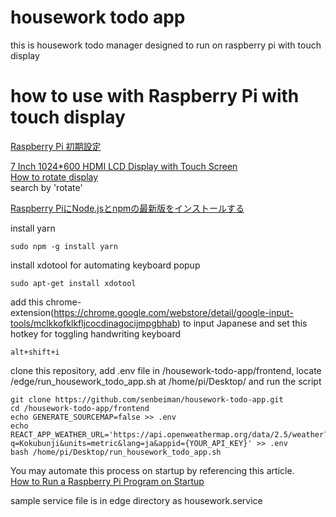# housework todo app
this is housework todo manager designed to run on raspberry pi with touch display  
# how to use with Raspberry Pi with touch display
[Raspberry Pi 初期設定](https://qiita.com/skkojiko/items/a7e342a8ab53b409fe6a)

[7 Inch 1024*600 HDMI LCD Display with Touch Screen](https://www.elecrow.com/wiki/index.php?title=7_Inch_1024*600_HDMI_LCD_Display_with_Touch_Screen)  
[How to rotate display](https://www.amazon.com/ask/questions/asin/B01GDMDFZA/5/ref=ask_ql_psf_ql_hza?sort=SUBMIT_DATE&isAnswered=true)  
search by 'rotate'

[Raspberry PiにNode.jsとnpmの最新版をインストールする](https://qiita.com/mascii/items/77c685df65c4cbca9315)

install yarn 
```
sudo npm -g install yarn
```
install xdotool for automating keyboard popup
```
sudo apt-get install xdotool
```
add this chrome-extension(https://chrome.google.com/webstore/detail/google-input-tools/mclkkofklkfljcocdinagocijmpgbhab) to input Japanese and set this hotkey for toggling handwriting keyboard
```
alt+shift+i
```
clone this repository, add .env file in /housework-todo-app/frontend, locate /edge/run_housework_todo_app.sh at /home/pi/Desktop/ and run the script
```
git clone https://github.com/senbeiman/housework-todo-app.git
cd /housework-todo-app/frontend
echo GENERATE_SOURCEMAP=false >> .env
echo REACT_APP_WEATHER_URL='https://api.openweathermap.org/data/2.5/weather?q=Kokubunji&units=metric&lang=ja&appid={YOUR_API_KEY}' >> .env
bash /home/pi/Desktop/run_housework_todo_app.sh
```

You may automate this process on startup by referencing this article.  
[How to Run a Raspberry Pi Program on Startup](https://learn.sparkfun.com/tutorials/how-to-run-a-raspberry-pi-program-on-startup/all)  

sample service file is in edge directory as housework.service